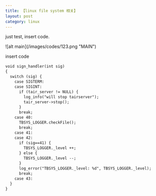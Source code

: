 ```yaml
---
title: 【linux file system 相关】
layout: post
category: linux
---
```

<p>  just test, insert code. </p>
![alt main](/images/codes/123.png "MAIN")

<p> insert code </p>

```
void sign_handler(int sig)
{
  switch (sig) {
    case SIGTERM:
    case SIGINT:
      if (tair_server != NULL) {
        log_info("will stop tairserver");
        tair_server->stop();
      }   
      break;
    case 40: 
      TBSYS_LOGGER.checkFile();
      break;
    case 41: 
    case 42: 
      if (sig==41) {
        TBSYS_LOGGER._level ++; 
      } else {
        TBSYS_LOGGER._level --; 
      }   
      log_error("TBSYS_LOGGER._level: %d", TBSYS_LOGGER._level);
      break;
    case 43: 
  }
}
```
